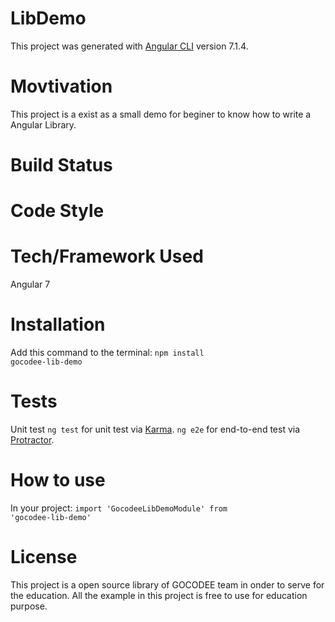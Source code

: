 # LibDemo

This project was generated with [Angular CLI](https://github.com/angular/angular-cli) version 7.1.4.

# Movtivation

This project is a exist as a small demo for beginer to know how to write a Angular Library.

# Build Status

# Code Style

# Tech/Framework Used
Angular 7 

# Installation
Add this command to the terminal:
<code>npm install gocodee-lib-demo</code>

# Tests
Unit test 
<code>ng test</code> for unit test via [Karma](https://karma-runner.github.io).
<code>ng e2e</code> for end-to-end test via [Protractor](http://www.protractortest.org/).
 
# How to use
In your project:
<code>import 'GocodeeLibDemoModule' from 'gocodee-lib-demo'</code>

# License
This project is a open source library of GOCODEE team in onder to serve for the education. All the example in this project is free to use for education purpose.
